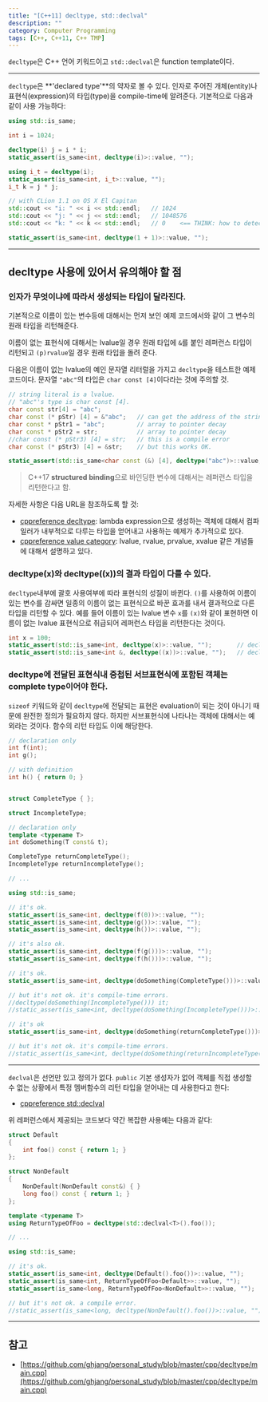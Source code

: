 ```yaml
---
title: "[C++11] decltype, std::declval"
description: ""
category: Computer Programming
tags: [C++, C++11, C++ TMP]
---
```


`decltype`은 C++ 언어 키워드이고 `std::declval`은 function template이다.

---

`decltype`은 **'declared type'**의 약자로 볼 수 있다. 인자로 주어진 개체(entity)나 표현식(expression)의 타입(type)을 compile-time에 알려준다. 기본적으로 다음과 같이 사용 가능하다:

```cpp
using std::is_same;

int i = 1024;

decltype(i) j = i * i;
static_assert(is_same<int, decltype(i)>::value, "");

using i_t = decltype(i);
static_assert(is_same<int, i_t>::value, "");
i_t k = j * j;

// with CLion 1.1 on OS X El Capitan
std::cout << "i: " << i << std::endl;   // 1024
std::cout << "j: " << j << std::endl;   // 1048576
std::cout << "k: " << k << std::endl;   // 0    <== THINK: how to detect something like this?

static_assert(is_same<int, decltype(1 + 1)>::value, "");
```

---

## decltype 사용에 있어서 유의해야 할 점

### 인자가 무엇이냐에 따라서 생성되는 타입이 달라진다.

기본적으로 이름이 있는 변수등에 대해서는 먼저 보인 예제 코드에서와 같이 그 변수의 원래 타입을 리턴해준다.

이름이 없는 표현식에 대해서는 lvalue일 경우 원래 타입에 `&`를 붙인 레퍼런스 타입이 리턴되고 `(p)rvalue`일 경우 원래 타입을 돌려 준다.

다음은 이름이 없는 lvalue의 예인 문자열 리터럴을 가지고 `decltype`을 테스트한 예제 코드이다. 문자열 `"abc"`의 타입은 `char const [4]`이다라는 것에 주의할 것.

```cpp
// string literal is a lvalue.
// "abc"'s type is char const [4].
char const str[4] = "abc";
char const (* pStr) [4] = &"abc";   // can get the address of the string.
char const * pStr1 = "abc";         // array to pointer decay
char const * pStr2 = str;           // array to pointer decay
//char const (* pStr3) [4] = str;   // this is a compile error
char const (* pStr3) [4] = &str;    // but this works OK.

static_assert(std::is_same<char const (&) [4], decltype("abc")>::value, "");
```

> C++17 **structured binding**으로 바인딩한 변수에 대해서는 레퍼런스 타입을 리턴한다고 함.

자세한 사항은 다음 URL을 참조하도록 할 것:

+ [cppreference decltype](http://en.cppreference.com/w/cpp/language/decltype): lambda expression으로 생성하는 객체에 대해서 컴파일러가 내부적으로 다루는 타입을 얻어내고 사용하는 예제가 추가적으로 있다. 
+ [cppreference value category](http://en.cppreference.com/w/cpp/language/value_category): lvalue, rvalue, prvalue, xvalue 같은 개념들에 대해서 설명하고 있다.

### decltype(x)와 decltype((x))의 결과 타입이 다를 수 있다.

`decltype`내부에 괄호 사용여부에 따라 표현식의 성질이 바뀐다. `()`를 사용하여 이름이 있는 변수를 감싸면 일종의 이름이 없는 표현식으로 바꾼 효과를 내서 결과적으로 다른 타입을 리턴할 수 있다. 예를 들어 이름이 있는 lvalue 변수 `x`를 `(x)`와 같이 표현하면 이름이 없는 lvalue 표현식으로 취급되어 레퍼런스 타입을 리턴한다는 것이다.

```cpp
int x = 100;
static_assert(std::is_same<int, decltype(x)>::value, "");       // decltype(x)
static_assert(std::is_same<int &, decltype((x))>::value, "");   // decltype((x))
```

### decltype에 전달된 표현식내 중첩된 서브표현식에 포함된 객체는 complete type이어야 한다.

`sizeof` 키워드와 같이 `decltype`에 전달되는 표현은 evaluation이 되는 것이 아니기 때문에 완전한 정의가 필요하지 않다. 하지만 서브표현식에 나타나는 객체에 대해서는 예외라는 것이다. 함수의 리턴 타입도 이에 해당한다.

```cpp
// declaration only
int f(int);
int g();

// with definition
int h() { return 0; }


struct CompleteType { };

struct IncompleteType;

// declaration only
template <typename T>
int doSomething(T const& t);

CompleteType returnCompleteType();
IncompleteType returnIncompleteType();

// ...

using std::is_same;

// it's ok.
static_assert(is_same<int, decltype(f(0))>::value, "");
static_assert(is_same<int, decltype(g())>::value, "");
static_assert(is_same<int, decltype(h())>::value, "");

// it's also ok.
static_assert(is_same<int, decltype(f(g()))>::value, "");
static_assert(is_same<int, decltype(f(h()))>::value, "");

// it's ok.
static_assert(is_same<int, decltype(doSomething(CompleteType()))>::value, "");

// but it's not ok. it's compile-time errors.
//decltype(doSomething(IncompleteType())) it;
//static_assert(is_same<int, decltype(doSomething(IncompleteType()))>::value, "");

// it's ok
static_assert(is_same<int, decltype(doSomething(returnCompleteType()))>::value, "");

// but it's not ok. it's compile-time errors.
//static_assert(is_same<int, decltype(doSomething(returnIncompleteType()))>::value, "");
```

---
`declval`은 선언만 있고 정의가 없다. `public` 기본 생성자가 없어 객체를 직접 생성할 수 없는 상황에서 특정 멤버함수의 리턴 타입을 얻어내는 데 사용한다고 한다:

+ [cppreference std::declval](http://en.cppreference.com/w/cpp/utility/declval)

위 레퍼런스에서 제공되는 코드보다 약간 복잡한 사용예는 다음과 같다:

```cpp
struct Default
{
    int foo() const { return 1; }
};

struct NonDefault
{
    NonDefault(NonDefault const&) { }
    long foo() const { return 1; }
};

template <typename T>
using ReturnTypeOfFoo = decltype(std::declval<T>().foo());

// ...

using std::is_same;

// it's ok.
static_assert(is_same<int, decltype(Default().foo())>::value, "");
static_assert(is_same<int, ReturnTypeOfFoo<Default>>::value, "");
static_assert(is_same<long, ReturnTypeOfFoo<NonDefault>>::value, "");

// but it's not ok. a compile error.
//static_assert(is_same<long, decltype(NonDefault().foo())>::value, "");
```

---

## 참고

+ [https://github.com/ghjang/personal_study/blob/master/cpp/decltype/main.cpp](https://github.com/ghjang/personal_study/blob/master/cpp/decltype/main.cpp)
